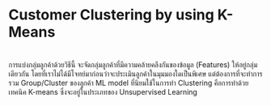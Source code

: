 # Customer Clustering by using K-Means 
#
การแบ่งกลุ่มลูกค้าด้วยวิธีนี้ จะจัดกลุ่มลูกค้าที่มีความคล้ายคลึงกันของข้อมูล (Features) ให้อยู่กลุ่มเดียวกัน 
โดยที่เราไม่ได้มีโจทย์มาก่อนว่าจะประเมินลูกค้าในมุมมองใดเป็นพิเศษ แต่ต้องการที่จะทำการรวม Group/Cluster ของลูกค้า
ML model ที่นิยมใช้ในการทำ Clustering คือการทำด้วยเทคนิค K-means ซึ่งจะอยู่ในประเภทของ Unsupervised Learning
